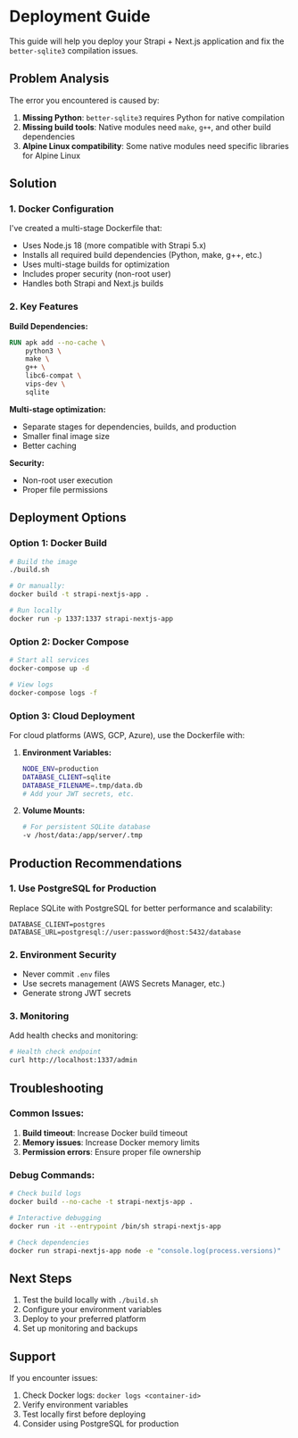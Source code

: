# Deployment Guide

This guide will help you deploy your Strapi + Next.js application and fix the `better-sqlite3` compilation issues.

## Problem Analysis

The error you encountered is caused by:
1. **Missing Python**: `better-sqlite3` requires Python for native compilation
2. **Missing build tools**: Native modules need `make`, `g++`, and other build dependencies
3. **Alpine Linux compatibility**: Some native modules need specific libraries for Alpine Linux

## Solution

### 1. Docker Configuration

I've created a multi-stage Dockerfile that:
- Uses Node.js 18 (more compatible with Strapi 5.x)
- Installs all required build dependencies (Python, make, g++, etc.)
- Uses multi-stage builds for optimization
- Includes proper security (non-root user)
- Handles both Strapi and Next.js builds

### 2. Key Features

**Build Dependencies:**
```dockerfile
RUN apk add --no-cache \
    python3 \
    make \
    g++ \
    libc6-compat \
    vips-dev \
    sqlite
```

**Multi-stage optimization:**
- Separate stages for dependencies, builds, and production
- Smaller final image size
- Better caching

**Security:**
- Non-root user execution
- Proper file permissions

## Deployment Options

### Option 1: Docker Build

```bash
# Build the image
./build.sh

# Or manually:
docker build -t strapi-nextjs-app .

# Run locally
docker run -p 1337:1337 strapi-nextjs-app
```

### Option 2: Docker Compose

```bash
# Start all services
docker-compose up -d

# View logs
docker-compose logs -f
```

### Option 3: Cloud Deployment

For cloud platforms (AWS, GCP, Azure), use the Dockerfile with:

1. **Environment Variables:**
   ```bash
   NODE_ENV=production
   DATABASE_CLIENT=sqlite
   DATABASE_FILENAME=.tmp/data.db
   # Add your JWT secrets, etc.
   ```

2. **Volume Mounts:**
   ```bash
   # For persistent SQLite database
   -v /host/data:/app/server/.tmp
   ```

## Production Recommendations

### 1. Use PostgreSQL for Production

Replace SQLite with PostgreSQL for better performance and scalability:

```env
DATABASE_CLIENT=postgres
DATABASE_URL=postgresql://user:password@host:5432/database
```

### 2. Environment Security

- Never commit `.env` files
- Use secrets management (AWS Secrets Manager, etc.)
- Generate strong JWT secrets

### 3. Monitoring

Add health checks and monitoring:
```bash
# Health check endpoint
curl http://localhost:1337/admin
```

## Troubleshooting

### Common Issues:

1. **Build timeout**: Increase Docker build timeout
2. **Memory issues**: Increase Docker memory limits
3. **Permission errors**: Ensure proper file ownership

### Debug Commands:

```bash
# Check build logs
docker build --no-cache -t strapi-nextjs-app .

# Interactive debugging
docker run -it --entrypoint /bin/sh strapi-nextjs-app

# Check dependencies
docker run strapi-nextjs-app node -e "console.log(process.versions)"
```

## Next Steps

1. Test the build locally with `./build.sh`
2. Configure your environment variables
3. Deploy to your preferred platform
4. Set up monitoring and backups

## Support

If you encounter issues:
1. Check Docker logs: `docker logs <container-id>`
2. Verify environment variables
3. Test locally first before deploying
4. Consider using PostgreSQL for production
